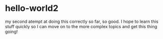 # hello-world2
my second atempt at doing this correctly
so far, so good. I hope to learn this stuff quickly so I can move on to the more complex topics and get this thing going!
